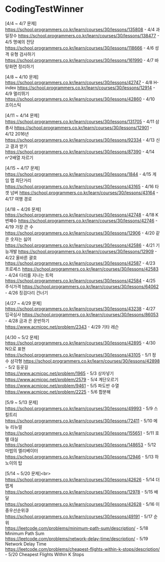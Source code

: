 # CodingTestWinner
[4/4 ~ 4/7 문제]<br/>
https://school.programmers.co.kr/learn/courses/30/lessons/135808 - 4/4 과일장수
https://school.programmers.co.kr/learn/courses/30/lessons/138477 - 4/5 명예의 전당
https://school.programmers.co.kr/learn/courses/30/lessons/118666 - 4/6 성격 유형 검사하기
https://school.programmers.co.kr/learn/courses/30/lessons/161990 - 4/7 바탕화면 정리하기

[4/8 ~ 4/10 문제]<br/>
https://school.programmers.co.kr/learn/courses/30/lessons/42747 - 4/8 H-index
https://school.programmers.co.kr/learn/courses/30/lessons/12914 - 4/9 멀리뛰기
https://school.programmers.co.kr/learn/courses/30/lessons/42860 - 4/10 조이스틱

[4/11 ~ 4/14 문제]<br/>
https://school.programmers.co.kr/learn/courses/30/lessons/131705 - 4/11 삼총사
https://school.programmers.co.kr/learn/courses/30/lessons/12901 - 4/12 2016년
https://school.programmers.co.kr/learn/courses/30/lessons/92334 - 4/13 신고 결과 받기
https://school.programmers.co.kr/learn/courses/30/lessons/87390 - 4/14 n^2배열 자르기

[4/15 ~ 4/17 문제]<br/>
https://school.programmers.co.kr/learn/courses/30/lessons/1844 - 4/15 게임 맵 최단거리
https://school.programmers.co.kr/learn/courses/30/lessons/43165 - 4/16 타겟 넘버
https://school.programmers.co.kr/learn/courses/30/lessons/43164 - 4/17 여행 경로

[4/18 ~ 4/26 문제]<br/>
https://school.programmers.co.kr/learn/courses/30/lessons/42748 - 4/18 K번째수
https://school.programmers.co.kr/learn/courses/30/lessons/42746 - 4/19 가장 큰 수
https://school.programmers.co.kr/learn/courses/30/lessons/12906 - 4/20 같은 숫자는 싫어
https://school.programmers.co.kr/learn/courses/30/lessons/42586 - 4/21 기능개발
https://school.programmers.co.kr/learn/courses/30/lessons/12909 - 4/22 올바른 괄호
https://school.programmers.co.kr/learn/courses/30/lessons/42587 - 4/23 프로세스
https://school.programmers.co.kr/learn/courses/30/lessons/42583 - 4/24 다리를 지나는 트럭
https://school.programmers.co.kr/learn/courses/30/lessons/42584 - 4/25 주식가격
https://school.programmers.co.kr/learn/courses/30/lessons/64062 - 4/26 징검다리 건너기

[4/27 ~ 4/29 문제]<br/>
https://school.programmers.co.kr/learn/courses/30/lessons/43238 - 4/27 입국심사
https://school.programmers.co.kr/learn/courses/30/lessons/86053 - 4/28 금과 은 운반하기 \
https://www.acmicpc.net/problem/2343 - 4/29 기타 레슨 

[4/30 ~ 5/2 문제]<br/>
https://school.programmers.co.kr/learn/courses/30/lessons/42895 - 4/30 N으로 표현
https://school.programmers.co.kr/learn/courses/30/lessons/43105 - 5/1 정수 삼각형
https://school.programmers.co.kr/learn/courses/30/lessons/42898 - 5/2 등굣길 \
https://www.acmicpc.net/problem/1965 - 5/3 상자넣기 \
https://www.acmicpc.net/problem/2579 - 5/4 계단오르기 \
https://www.acmicpc.net/problem/9461 - 5/5 파도반 수열 \
https://www.acmicpc.net/problem/2225 - 5/6 합분해

[5/9 ~ 5/13 문제]<br/>
https://school.programmers.co.kr/learn/courses/30/lessons/49993 - 5/9 스킬트리 \
https://school.programmers.co.kr/learn/courses/30/lessons/72411 - 5/10 메뉴 리뉴얼 \
https://school.programmers.co.kr/learn/courses/30/lessons/155651 - 5/11 호텔 대실 \
https://school.programmers.co.kr/learn/courses/30/lessons/148653 - 5/12 마법의 엘리베이터 \
https://school.programmers.co.kr/learn/courses/30/lessons/12946 - 5/13 하노이의 탑

[5/14 ~ 5/20 문제]<br\>
https://school.programmers.co.kr/learn/courses/30/lessons/42626 - 5/14 더 맵게 \
https://school.programmers.co.kr/learn/courses/30/lessons/12978 - 5/15 배달 \
https://school.programmers.co.kr/learn/courses/30/lessons/42628 - 5/16 이중우선순위큐 \
https://school.programmers.co.kr/learn/courses/30/lessons/49191 - 5/17 순위 \
https://leetcode.com/problems/minimum-path-sum/description/ - 5/18 Minimum Path Sum \
https://leetcode.com/problems/network-delay-time/description/ - 5/19 Network Delay Time \
https://leetcode.com/problems/cheapest-flights-within-k-stops/description/ - 5/20 Cheapest Flights Within K Stops
